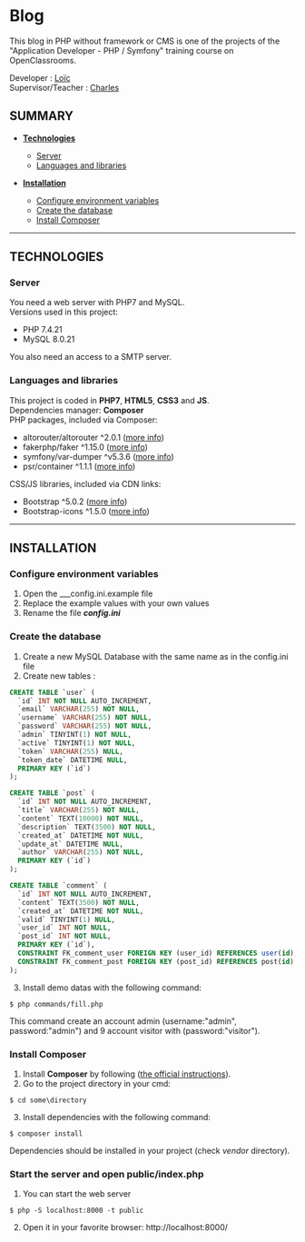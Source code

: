 # Blog

This blog in PHP without framework or CMS is one of the projects of the "Application Developer - PHP / Symfony" training course on OpenClassrooms.

Developer : [Loïc](https://github.com/L-TCD)  
Supervisor/Teacher : [Charles](https://github.com/charlesen)

## SUMMARY
-   **[Technologies](#technologies)**
    -   [Server](#server)
    -   [Languages and libraries](#languages-and-libraries)

-   **[Installation](#installation)**
    -   [Configure environment variables](#configure-environment-variables)
    -   [Create the database](#create-the-database)
    -   [Install Composer](#install-composer)

---

## TECHNOLOGIES

### **Server**
You need a web server with PHP7 and MySQL.  
Versions used in this project:
-   PHP 7.4.21
-   MySQL 8.0.21

You also need an access to a SMTP server.

### **Languages and libraries**
This project is coded in **PHP7**, **HTML5**, **CSS3** and **JS**.  
Dependencies manager: **Composer**  
PHP packages, included via Composer:

-   altorouter/altorouter ^2.0.1 ([more info](https://github.com/dannyvankooten/AltoRouter.git))
-   fakerphp/faker ^1.15.0 ([more info](https://github.com/FakerPHP/Faker.git))
-   symfony/var-dumper ^v5.3.6 ([more info](https://github.com/symfony/var-dumper.git))
-   psr/container ^1.1.1 ([more info](https://github.com/php-fig/container.git))

CSS/JS libraries, included via CDN links:
-   Bootstrap ^5.0.2 ([more info](https://getbootstrap.com/docs/5.0/getting-started/introduction/))
-   Bootstrap-icons ^1.5.0 ([more info](https://icons.getbootstrap.com/))

---

## INSTALLATION

### **Configure environment variables**
1.  Open the ___config.ini.example file
2.  Replace the example values with your own values
3.  Rename the file ___config.ini___

### **Create the database**
1.  Create a new MySQL Database with the same name as in the config.ini file
2.  Create new tables :
```sql
CREATE TABLE `user` (
  `id` INT NOT NULL AUTO_INCREMENT,
  `email` VARCHAR(255) NOT NULL,
  `username` VARCHAR(255) NOT NULL,
  `password` VARCHAR(255) NOT NULL,
  `admin` TINYINT(1) NOT NULL,
  `active` TINYINT(1) NOT NULL,
  `token` VARCHAR(255) NULL,
  `token_date` DATETIME NULL,
  PRIMARY KEY (`id`)
);

CREATE TABLE `post` (
  `id` INT NOT NULL AUTO_INCREMENT,
  `title` VARCHAR(255) NOT NULL,
  `content` TEXT(10000) NOT NULL,
  `description` TEXT(3500) NOT NULL,
  `created_at` DATETIME NOT NULL,
  `update_at` DATETIME NULL,
  `author` VARCHAR(255) NOT NULL,
  PRIMARY KEY (`id`)
);

CREATE TABLE `comment` (
  `id` INT NOT NULL AUTO_INCREMENT,
  `content` TEXT(3500) NOT NULL,
  `created_at` DATETIME NOT NULL,
  `valid` TINYINT(1) NULL,
  `user_id` INT NOT NULL,
  `post_id` INT NOT NULL,
  PRIMARY KEY (`id`),
  CONSTRAINT FK_comment_user FOREIGN KEY (user_id) REFERENCES user(id),
  CONSTRAINT FK_comment_post FOREIGN KEY (post_id) REFERENCES post(id)
);
```
3.  Install demo datas with the following command:
```shell
$ php commands/fill.php
```
This command create an account admin (username:"admin", password:"admin") and 9 account visitor with (password:"visitor").

### **Install Composer**
1.  Install **Composer** by following ([the official instructions](https://getcomposer.org/download/)).
2.  Go to the project directory in your cmd:
```shell
$ cd some\directory
```
3.  Install dependencies with the following command:
```shell
$ composer install
```
Dependencies should be installed in your project (check _vendor_ directory).
### **Start the server and open public/index.php**
1.  You can start the web server
```shell
$ php -S localhost:8000 -t public
```
2.  Open it in your favorite browser: http://localhost:8000/